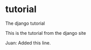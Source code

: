# tutorial
The django tutorial

This is the tutorial from the django site

Juan:  Added this line. 
